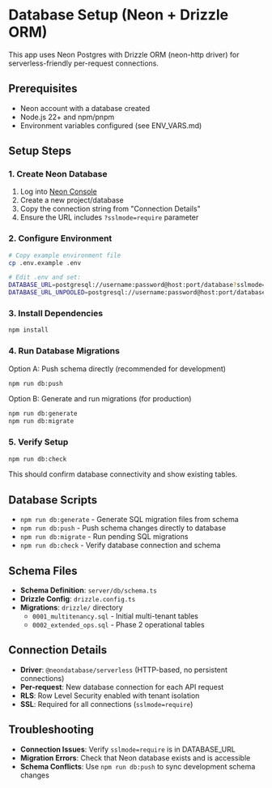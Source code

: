 # Database Setup (Neon + Drizzle ORM)

This app uses Neon Postgres with Drizzle ORM (neon-http driver) for serverless-friendly per-request connections.

## Prerequisites

- Neon account with a database created
- Node.js 22+ and npm/pnpm
- Environment variables configured (see ENV_VARS.md)

## Setup Steps

### 1. Create Neon Database

1. Log into [Neon Console](https://console.neon.tech)
2. Create a new project/database
3. Copy the connection string from "Connection Details"
4. Ensure the URL includes `?sslmode=require` parameter

### 2. Configure Environment

```bash
# Copy example environment file
cp .env.example .env

# Edit .env and set:
DATABASE_URL=postgresql://username:password@host:port/database?sslmode=require
DATABASE_URL_UNPOOLED=postgresql://username:password@host:port/database?sslmode=require
```

### 3. Install Dependencies

```bash
npm install
```

### 4. Run Database Migrations

Option A: Push schema directly (recommended for development)

```bash
npm run db:push
```

Option B: Generate and run migrations (for production)

```bash
npm run db:generate
npm run db:migrate
```

### 5. Verify Setup

```bash
npm run db:check
```

This should confirm database connectivity and show existing tables.

## Database Scripts

- `npm run db:generate` - Generate SQL migration files from schema
- `npm run db:push` - Push schema changes directly to database
- `npm run db:migrate` - Run pending SQL migrations
- `npm run db:check` - Verify database connection and schema

## Schema Files

- **Schema Definition**: `server/db/schema.ts`
- **Drizzle Config**: `drizzle.config.ts`
- **Migrations**: `drizzle/` directory
  - `0001_multitenancy.sql` - Initial multi-tenant tables
  - `0002_extended_ops.sql` - Phase 2 operational tables

## Connection Details

- **Driver**: `@neondatabase/serverless` (HTTP-based, no persistent connections)
- **Per-request**: New database connection for each API request
- **RLS**: Row Level Security enabled with tenant isolation
- **SSL**: Required for all connections (`sslmode=require`)

## Troubleshooting

- **Connection Issues**: Verify `sslmode=require` is in DATABASE_URL
- **Migration Errors**: Check that Neon database exists and is accessible
- **Schema Conflicts**: Use `npm run db:push` to sync development schema changes
